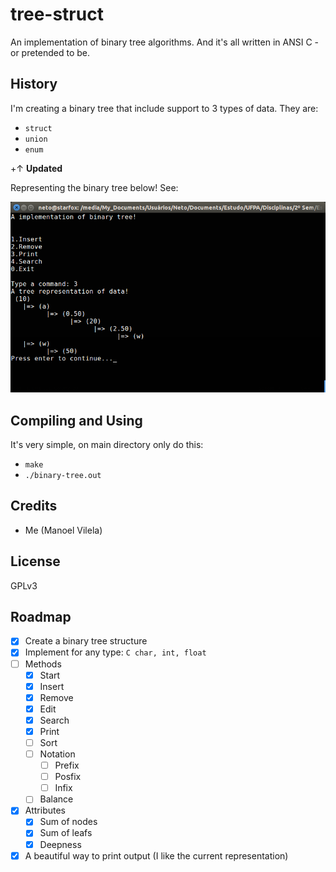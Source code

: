 # tree-struct

An implementation of binary tree algorithms. And it's all written in ANSI C - or pretended to be.

## History

I'm creating a binary tree that include support to 3 types of data. They are:
  * `struct`
  * `union`
  * `enum`

+↑ **Updated**

Representing the binary tree below! See:

![binary-tree](binary-tree.png)

## Compiling and Using

It's very simple, on main directory only do this:
  * `make`
  * `./binary-tree.out`

## Credits

  * Me (Manoel Vilela)

## License

GPLv3

## Roadmap
  - [X] Create a binary tree structure
  - [X] Implement for any type: ```C
  char, int, float```
  - [ ] Methods
    - [X] Start 
    - [X] Insert 
    - [X] Remove      
    - [X] Edit 
    - [X] Search 
    - [X] Print 
    - [ ] Sort
    - [ ] Notation
      - [ ] Prefix
      - [ ] Posfix
      - [ ] Infix
    - [ ] Balance
  - [X] Attributes
    - [X] Sum of nodes
    - [X] Sum of leafs
    - [X] Deepness
  - [X] A beautiful way to print output (I like the current representation)